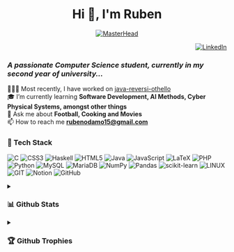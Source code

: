 <h1 align="center">Hi 👋, I'm Ruben</h1>

<p align="center">
  <a href="https://rubenodamo.io/">
    <img src="https://github.com/rubenodamo/rubenodamo/assets/93412774/693b26b2-2dc6-4b96-b190-ac83bf3784e7" alt="MasterHead">
  </a>
</p>

<p align="right">
  <a href="https://linkedin.com/in/rubenodamo">
    <img src="https://img.shields.io/badge/LinkedIn-%230077B5.svg?logo=linkedin&logoColor=white" alt="LinkedIn">
  </a>
</p>

<h3 align="left"><em>A passionate Computer Science student, currently in my second year of university...</em></h3>

👨🏾‍💻 Most recently, I have worked on [java-reversi-othello](https://github.com/rubenodamo/java-reversi-othello)<br>
🎓 I’m currently learning **Software Development, AI Methods, Cyber Physical Systems, amongst other things**<br>
💬 Ask me about **Football, Cooking and Movies**<br>
📫 How to reach me **rubenodamo15@gmail.com**<br>

<h3>👾 Tech Stack</h3>
<p align="center">
  <!-- Your shields here -->
  
  ![C](https://img.shields.io/badge/c-%2300599C.svg?style=for-the-badge&logo=c&logoColor=white) ![CSS3](https://img.shields.io/badge/css3-%231572B6.svg?style=for-the-badge&logo=css3&logoColor=white) ![Haskell](https://img.shields.io/badge/Haskell-5e5086?style=for-the-badge&logo=haskell&logoColor=white) ![HTML5](https://img.shields.io/badge/html5-%23E34F26.svg?style=for-the-badge&logo=html5&logoColor=white) ![Java](https://img.shields.io/badge/java-%23ED8B00.svg?style=for-the-badge&logo=java&logoColor=white) ![JavaScript](https://img.shields.io/badge/javascript-%23323330.svg?style=for-the-badge&logo=javascript&logoColor=%23F7DF1E) ![LaTeX](https://img.shields.io/badge/latex-%23008080.svg?style=for-the-badge&logo=latex&logoColor=white) ![PHP](https://img.shields.io/badge/php-%23777BB4.svg?style=for-the-badge&logo=php&logoColor=white) ![Python](https://img.shields.io/badge/python-3670A0?style=for-the-badge&logo=python&logoColor=ffdd54) ![MySQL](https://img.shields.io/badge/mysql-%2300f.svg?style=for-the-badge&logo=mysql&logoColor=white) ![MariaDB](https://img.shields.io/badge/MariaDB-003545?style=for-the-badge&logo=mariadb&logoColor=white) ![NumPy](https://img.shields.io/badge/numpy-%23013243.svg?style=for-the-badge&logo=numpy&logoColor=white) ![Pandas](https://img.shields.io/badge/pandas-%23150458.svg?style=for-the-badge&logo=pandas&logoColor=white) ![scikit-learn](https://img.shields.io/badge/scikit--learn-%23F7931E.svg?style=for-the-badge&logo=scikit-learn&logoColor=white) ![LINUX](https://img.shields.io/badge/Linux-FCC624?style=for-the-badge&logo=linux&logoColor=black) ![GIT](https://img.shields.io/badge/Git-fc6d26?style=for-the-badge&logo=git&logoColor=white) ![Notion](https://img.shields.io/badge/Notion-%23000000.svg?style=for-the-badge&logo=notion&logoColor=white) ![GitHub](https://img.shields.io/badge/GitHub-%23121011.svg?style=for-the-badge&logo=github&logoColor=white)
</p>

<details><summary><h3>📊 Github Stats</h3></summary>
<p align="center">
  <a href="https://github.com/rubenodamo">
    <img height="180em" src="https://github-readme-stats.vercel.app/api?username=rubenodamo&theme=prussian&hide_border=true&include_all_commits=true&count_private=false" />
    <img height="180em" src="https://github-readme-streak-stats.herokuapp.com/?user=rubenodamo&theme=prussian&hide_border=true"/>
    <img height="180em" src="https://github-readme-stats.vercel.app/api/top-langs/?username=rubenodamo&theme=prussian&hide_border=true&include_all_commits=true&count_private=false&layout=compact"/>
  </a>
  <br>
  <img src="https://komarev.com/ghpvc/?username=rubenodamo&label=Profile%20views&color=008080&style=flat" alt="rubenodamo" />
</p>
</details>

<details><summary><h3>🏆 Github Trophies</h3></summary>
<p align="center">
  <img src="https://github-trophies.vercel.app/?username=rubenodamo&theme=nord&no-frame=true&no-bg=false&margin-w=4" alt="GitHub Trophies">
</p>
</details>



